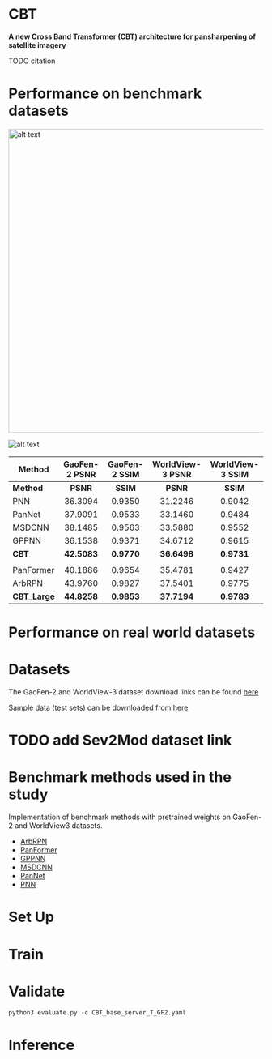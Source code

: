 # CBT

**A new Cross Band Transformer (CBT) architecture for pansharpening of satellite imagery**

TODO citation


# Performance on benchmark datasets


<img src="https://github.com/nickdndndn/CBT/blob/main/Images/comparison.png?raw=true" alt="alt text" width=600>

![alt text](https://github.com/nickdndndn/CBT/blob/main/Images/visualization.png?raw=true)


| Method      | GaoFen-2 PSNR | GaoFen-2 SSIM | WorldView-3 PSNR | WorldView-3 SSIM |
|-------------|:-------------:|:-------------:|:----------------:|:----------------:|
| **Method**  | **PSNR**      | **SSIM**      | **PSNR**         | **SSIM**         |
| PNN         | 36.3094       | 0.9350        | 31.2246          | 0.9042           |
| PanNet      | 37.9091       | 0.9533        | 33.1460          | 0.9484           |
| MSDCNN      | 38.1485       | 0.9563        | 33.5880          | 0.9552           |
| GPPNN       | 36.1538       | 0.9371        | 34.6712          | 0.9615           |
| **CBT**     | **42.5083**   | **0.9770**    | **36.6498**      | **0.9731**       |
|             |               |               |                  |                  |
| PanFormer   | 40.1886       | 0.9654        | 35.4781          | 0.9427           |
| ArbRPN      | 43.9760       | 0.9827        | 37.5401          | 0.9775           |
| **CBT_Large**| **44.8258**  | **0.9853**    | **37.7194**      | **0.9783**       |

# Performance on real world datasets

# Datasets

The GaoFen-2 and WorldView-3 dataset download links can be found [here](https://github.com/liangjiandeng/PanCollection)

Sample data (test sets) can be downloaded from [here](https://drive.google.com/file/d/1ptOImqdEM94P6Ev0Un99EjDS4CohKHO4/view?usp=sharing)

# TODO add Sev2Mod dataset link

# Benchmark methods used in the study

 Implementation of benchmark methods with pretrained weights on GaoFen-2 and WorldView3 datasets.
 
- [ArbRPN](https://github.com/nickdndndn/ArbRPN)
- [PanFormer](https://github.com/nickdndndn/PanFormer)
- [GPPNN](https://github.com/nickdndndn/GPPNN)
- [MSDCNN](https://github.com/nickdndndn/MSDCNN)
- [PanNet](https://github.com/nickdndndn/PanNet)
- [PNN](https://github.com/nickdndndn/PNN)

# Set Up

# Train

# Validate

`
python3 evaluate.py -c CBT_base_server_T_GF2.yaml
`

# Inference
